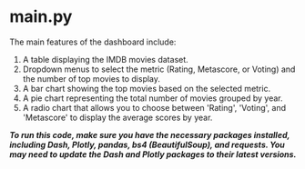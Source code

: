 # main.py
The main features of the dashboard include:

1. A table displaying the IMDB movies dataset.
2. Dropdown menus to select the metric (Rating, Metascore, or Voting) and the number of top movies to display.
3. A bar chart showing the top movies based on the selected metric.
4. A pie chart representing the total number of movies grouped by year.
5. A radio chart that allows you to choose between 'Rating', 'Voting', and 'Metascore' to display the average scores by year.

***To run this code, make sure you have the necessary packages installed, including Dash, Plotly, pandas, bs4 (BeautifulSoup), and requests. You may need to update the Dash and Plotly packages to their latest versions.***


